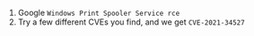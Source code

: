 1. Google `Windows Print Spooler Service rce`
2. Try a few different CVEs you find, and we get `CVE-2021-34527`
